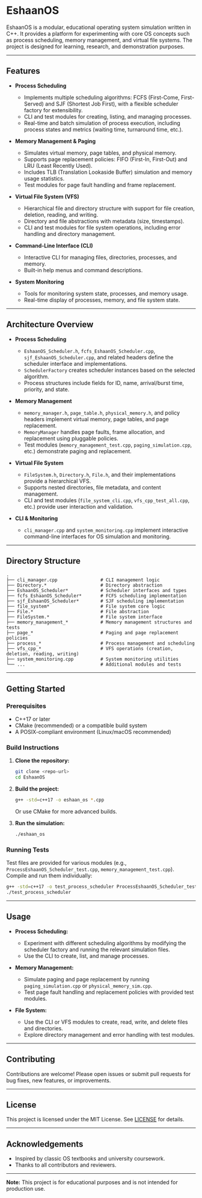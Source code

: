 # EshaanOS

EshaanOS is a modular, educational operating system simulation written in C++. It provides a platform for experimenting with core OS concepts such as process scheduling, memory management, and virtual file systems. The project is designed for learning, research, and demonstration purposes.

---

## Features

- **Process Scheduling**
  - Implements multiple scheduling algorithms: FCFS (First-Come, First-Served) and SJF (Shortest Job First), with a flexible scheduler factory for extensibility.
  - CLI and test modules for creating, listing, and managing processes.
  - Real-time and batch simulation of process execution, including process states and metrics (waiting time, turnaround time, etc.).

- **Memory Management & Paging**
  - Simulates virtual memory, page tables, and physical memory.
  - Supports page replacement policies: FIFO (First-In, First-Out) and LRU (Least Recently Used).
  - Includes TLB (Translation Lookaside Buffer) simulation and memory usage statistics.
  - Test modules for page fault handling and frame replacement.

- **Virtual File System (VFS)**
  - Hierarchical file and directory structure with support for file creation, deletion, reading, and writing.
  - Directory and file abstractions with metadata (size, timestamps).
  - CLI and test modules for file system operations, including error handling and directory management.

- **Command-Line Interface (CLI)**
  - Interactive CLI for managing files, directories, processes, and memory.
  - Built-in help menus and command descriptions.

- **System Monitoring**
  - Tools for monitoring system state, processes, and memory usage.
  - Real-time display of processes, memory, and file system state.

---

## Architecture Overview

- **Process Scheduling**
  - `EshaanOS_Scheduler.h`, `fcfs_EshaanOS_Scheduler.cpp`, `sjf_EshaanOS_Scheduler.cpp`, and related headers define the scheduler interface and implementations.
  - `SchedulerFactory` creates scheduler instances based on the selected algorithm.
  - Process structures include fields for ID, name, arrival/burst time, priority, and state.

- **Memory Management**
  - `memory_manager.h`, `page_table.h`, `physical_memory.h`, and policy headers implement virtual memory, page tables, and page replacement.
  - `MemoryManager` handles page faults, frame allocation, and replacement using pluggable policies.
  - Test modules (`memory_management_test.cpp`, `paging_simulation.cpp`, etc.) demonstrate paging and replacement.

- **Virtual File System**
  - `FileSystem.h`, `Directory.h`, `File.h`, and their implementations provide a hierarchical VFS.
  - Supports nested directories, file metadata, and content management.
  - CLI and test modules (`file_system_cli.cpp`, `vfs_cpp_test_all.cpp`, etc.) provide user interaction and validation.

- **CLI & Monitoring**
  - `cli_manager.cpp` and `system_monitoring.cpp` implement interactive command-line interfaces for OS simulation and monitoring.

---

## Directory Structure

```
.
├── cli_manager.cpp                # CLI management logic
├── Directory.*                    # Directory abstraction
├── EshaanOS_Scheduler*            # Scheduler interfaces and types
├── fcfs_EshaanOS_Scheduler*       # FCFS scheduling implementation
├── sjf_EshaanOS_Scheduler*        # SJF scheduling implementation
├── file_system*                   # File system core logic
├── File.*                         # File abstraction
├── FileSystem.*                   # File system interface
├── memory_management_*            # Memory management structures and tests
├── page_*                         # Paging and page replacement policies
├── process_*                      # Process management and scheduling
├── vfs_cpp_*                      # VFS operations (creation, deletion, reading, writing)
├── system_monitoring.cpp          # System monitoring utilities
└── ...                            # Additional modules and tests
```

---

## Getting Started

### Prerequisites
- C++17 or later
- CMake (recommended) or a compatible build system
- A POSIX-compliant environment (Linux/macOS recommended)

### Build Instructions

1. **Clone the repository:**
   ```sh
   git clone <repo-url>
   cd EshaanOS
   ```
2. **Build the project:**
   ```sh
   g++ -std=c++17 -o eshaan_os *.cpp
   ```
   Or use CMake for more advanced builds.

3. **Run the simulation:**
   ```sh
   ./eshaan_os
   ```

### Running Tests

Test files are provided for various modules (e.g., `ProcessEshaanOS_Scheduler_test.cpp`, `memory_management_test.cpp`). Compile and run them individually:

```sh
g++ -std=c++17 -o test_process_scheduler ProcessEshaanOS_Scheduler_test.cpp
./test_process_scheduler
```

---

## Usage

- **Process Scheduling:**
  - Experiment with different scheduling algorithms by modifying the scheduler factory and running the relevant simulation files.
  - Use the CLI to create, list, and manage processes.

- **Memory Management:**
  - Simulate paging and page replacement by running `paging_simulation.cpp` or `physical_memory_sim.cpp`.
  - Test page fault handling and replacement policies with provided test modules.

- **File System:**
  - Use the CLI or VFS modules to create, read, write, and delete files and directories.
  - Explore directory management and error handling with test modules.

---

## Contributing

Contributions are welcome! Please open issues or submit pull requests for bug fixes, new features, or improvements.

---

## License

This project is licensed under the MIT License. See [LICENSE](LICENSE) for details.

---

## Acknowledgements

- Inspired by classic OS textbooks and university coursework.
- Thanks to all contributors and reviewers.

---

**Note:** This project is for educational purposes and is not intended for production use. 